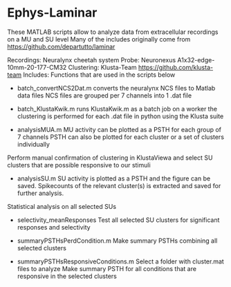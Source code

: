 # Ephys-Laminar

These MATLAB scripts allow to analyze data from extracellular recordings on a MU and SU level
Many of the includes originally come from https://github.com/departutto/laminar

Recordings:   Neuralynx cheetah system
Probe:        Neuronexus A1x32-edge-10mm-20-177-CM32
Clustering:   Klusta-Team https://github.com/klusta-team
Includes:     Functions that are used in the scripts below

- batch_convertNCS2Dat.m
    converts the neuralynx NCS files to Matlab data files
    NCS files are grouped per 7 channels into 1 .dat file

- batch_KlustaKwik.m
    runs KlustaKwik.m as a batch job on a worker
    the clustering is performed for each .dat file in python using the Klusta suite
   
- analysisMUA.m
    MU activity can be plotted as a PSTH for each group of 7 channels
    PSTH can also be plotted for each cluster or a set of clusters individually

Perform manual confirmation of clustering in KlustaViewa and select SU clusters that are possible responsive to our stimuli

- analysisSU.m
    SU activity is plotted as a PSTH and the figure can be saved.
    Spikecounts of the relevant cluster(s) is extracted and saved for further analysis.
   
Statistical analysis on all selected SUs

- selectivity_meanResponses
    Test all selected SU clusters for significant responses and selectivity
  
- summaryPSTHsPerdCondition.m
    Make summary PSTHs combining all selected clusters

- summaryPSTHsResponsiveConditions.m
    Select a folder with cluster.mat files to analyze
    Make summary PSTH for all conditions that are responsive in the selected clusters
